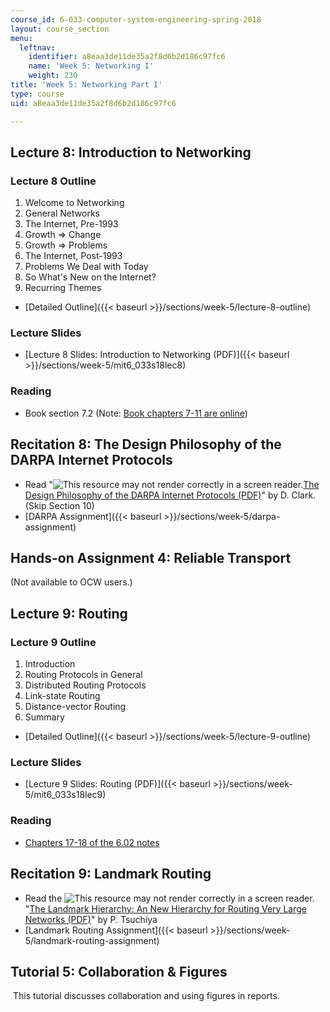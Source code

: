 ```yaml
---
course_id: 6-033-computer-system-engineering-spring-2018
layout: course_section
menu:
  leftnav:
    identifier: a8eaa3de11de35a2f8d6b2d186c97fc6
    name: 'Week 5: Networking I'
    weight: 230
title: 'Week 5: Networking Part I'
type: course
uid: a8eaa3de11de35a2f8d6b2d186c97fc6

---
```


Lecture 8: Introduction to Networking
-------------------------------------

### Lecture 8 Outline

1.  Welcome to Networking
2.  General Networks
3.  The Internet, Pre-1993
4.  Growth => Change
5.  Growth => Problems
6.  The Internet, Post-1993
7.  Problems We Deal with Today
8.  So What's New on the Internet?
9.  Recurring Themes

*   [Detailed Outline]({{< baseurl >}}/sections/week-5/lecture-8-outline)

### Lecture Slides

*   [Lecture 8 Slides: Introduction to Networking (PDF)]({{< baseurl >}}/sections/week-5/mit6_033s18lec8)

### Reading

*   Book section 7.2 (Note: [Book chapters 7-11 are online](/courses/res-6-004-principles-of-computer-system-design-an-introduction-spring-2009/sections/online-textbook))

Recitation 8: The Design Philosophy of the DARPA Internet Protocols
-------------------------------------------------------------------

*   Read "![This resource may not render correctly in a screen reader.](/images/inacessible.gif)[The Design Philosophy of the DARPA Internet Protocols (PDF)](http://ccr.sigcomm.org/archive/1995/jan95/ccr-9501-clark.pdf)" by D. Clark. (Skip Section 10)
*   [DARPA Assignment]({{< baseurl >}}/sections/week-5/darpa-assignment)

Hands-on Assignment 4: Reliable Transport
-----------------------------------------

(Not available to OCW users.)

Lecture 9: Routing
------------------

### Lecture 9 Outline

1.  Introduction
2.  Routing Protocols in General
3.  Distributed Routing Protocols
4.  Link-state Routing
5.  Distance-vector Routing
6.  Summary

*   [Detailed Outline]({{< baseurl >}}/sections/week-5/lecture-9-outline)

### Lecture Slides

*   [Lecture 9 Slides: Routing (PDF)]({{< baseurl >}}/sections/week-5/mit6_033s18lec9)

### Reading

*   [Chapters 17-18 of the 6.02 notes](/courses/6-02-introduction-to-eecs-ii-digital-communication-systems-fall-2012/sections/readings)

Recitation 9: Landmark Routing
------------------------------

*   Read the ![This resource may not render correctly in a screen reader.](/images/inacessible.gif)"[The Landmark Hierarchy: An New Hierarchy for Routing Very Large Networks (PDF)](http://www.cs.cornell.edu/people/francis/p35-tsuchiya.pdf)" by P. Tsuchiya
*   [Landmark Routing Assignment]({{< baseurl >}}/sections/week-5/landmark-routing-assignment)

Tutorial 5: Collaboration & Figures
-----------------------------------

 This tutorial discusses collaboration and using figures in reports.